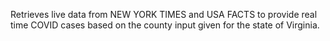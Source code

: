 Retrieves live data from NEW YORK TIMES and USA FACTS to provide real time COVID cases based on the county input given for the state of Virginia.
